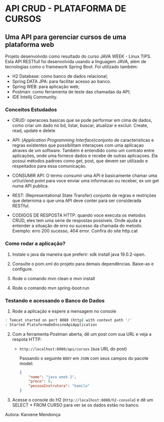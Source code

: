 # API CRUD - PLATAFORMA DE CURSOS

## Uma API para gerenciar cursos de uma plataforma web 

Projeto desenvolvido como resultado do curso JAVA WEEK - Linux TIPS.
Esta API RESTfull foi desenvolvida usando a linguagem JAVA, além de tecnologias como o framework Spring Boot.
Foi utilizado também: 
- H2 Database: como banco de dados relacional;
- Spring DATA JPA: para facilitar acesso ao banco.
- Spring WEB: para aplicação web;
- Postman: como ferramenta de teste das chamadas da API;
- IDE Intellij Community.

### Conceitos Estudados
- CRUD: operacoes basicas que se pode performar em cima de dados, como criar um dado no bd, listar, buscar, atualizar e excluir.
  Create, read, update e delete

- API: (*Application Programming Interface*)conjunto de caracteristicas e regras existentes que possibilitam interaçoes com uma aplicaçao atraves de um software. Também é entendido como um contrato entre aplicações, onde uma fornece dados e recebe de outras aplicaçoes. Ela possui métodos padroes como get, post, que devem ser utilizado e respeitados para essa comunicação.
- CONSUMIR API: O termo consumir uma API é basicamente chamar uma url/uri/end point para voce enviar uma informacao ou receber, ex um get numa API publica.
 
- REST: (Representational State Transfer) conjunto de regras e restrições que deternima o que uma API deve conter para ser considerada RESTful.
- CODIGOS DE RESPOSTA HTTP: quando voce executa os metodos CRUD, eles tem uma serie de respostas possíveis. Onde ajuda a entender a situação de erro ou sucesso da chamada do metodo. Exemplo:  erro 200 sucesso, 404 error. Confira do site http.cat

### Como rodar a aplicação?
1. Instale o java da maneira que preferir: sdk install java 19.0.2-open.

2. Consulte o pom.xml do projeto para demais dependências. Baixe-as e configure.

3. Rode o comando mvn clean e mvn install

4. Rode o comando mvn spring-boot:run

### Testando e acessando o Banco de Dados

1. Rode a aplicação e espere a mensagem no console

```bash
: Tomcat started on port 8080 (http) with context path '/'
: Started PlataformaDeEnsinoApiApplication 
```

2. Com a ferramenta Postman aberta, dê um post com sua URL e veja a respota HTTP:
    - `http://localhost:8080/api/cursos`   (sua URL do post)

      Passando o seguinte `BODY` em `JSON` com seus campos do pacote model:

        ```json
        {
            "nome": "java week 2",
            "preco": 0,
            "pessoaInstrutora": "kamila"
        }
        ```

2. Acesse o console do H2 (`http://localhost:8080/h2-console`) e dê um SELECT * FROM CURSO para ver se os dados estão no banco.



Autora: Karoene Mendonça

